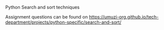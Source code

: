 Python Search and sort techniques

Assignment questions can be found on https://umuzi-org.github.io/tech-department/projects/python-specific/search-and-sort/



